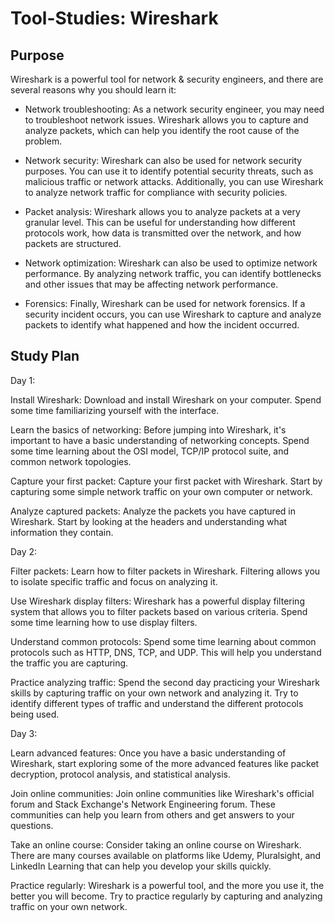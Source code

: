 # Tool-Studies: Wireshark 
## Purpose
Wireshark is a powerful tool for network & security engineers, and there are several reasons why you should learn it:

- Network troubleshooting: As a network security engineer, you may need to troubleshoot network issues. Wireshark allows you to capture and analyze packets, which can help you identify the root cause of the problem.

- Network security: Wireshark can also be used for network security purposes. You can use it to identify potential security threats, such as malicious traffic or network attacks. Additionally, you can use Wireshark to analyze network traffic for compliance with security policies.

- Packet analysis: Wireshark allows you to analyze packets at a very granular level. This can be useful for understanding how different protocols work, how data is transmitted over the network, and how packets are structured.

- Network optimization: Wireshark can also be used to optimize network performance. By analyzing network traffic, you can identify bottlenecks and other issues that may be affecting network performance.

- Forensics: Finally, Wireshark can be used for network forensics. If a security incident occurs, you can use Wireshark to capture and analyze packets to identify what happened and how the incident occurred.

## Study Plan
Day 1:

Install Wireshark: Download and install Wireshark on your computer. Spend some time familiarizing yourself with the interface.

Learn the basics of networking: Before jumping into Wireshark, it's important to have a basic understanding of networking concepts. Spend some time learning about the OSI model, TCP/IP protocol suite, and common network topologies.

Capture your first packet: Capture your first packet with Wireshark. Start by capturing some simple network traffic on your own computer or network.

Analyze captured packets: Analyze the packets you have captured in Wireshark. Start by looking at the headers and understanding what information they contain.

Day 2:

Filter packets: Learn how to filter packets in Wireshark. Filtering allows you to isolate specific traffic and focus on analyzing it.

Use Wireshark display filters: Wireshark has a powerful display filtering system that allows you to filter packets based on various criteria. Spend some time learning how to use display filters.

Understand common protocols: Spend some time learning about common protocols such as HTTP, DNS, TCP, and UDP. This will help you understand the traffic you are capturing.

Practice analyzing traffic: Spend the second day practicing your Wireshark skills by capturing traffic on your own network and analyzing it. Try to identify different types of traffic and understand the different protocols being used.

Day 3:

Learn advanced features: Once you have a basic understanding of Wireshark, start exploring some of the more advanced features like packet decryption, protocol analysis, and statistical analysis.

Join online communities: Join online communities like Wireshark's official forum and Stack Exchange's Network Engineering forum. These communities can help you learn from others and get answers to your questions.

Take an online course: Consider taking an online course on Wireshark. There are many courses available on platforms like Udemy, Pluralsight, and LinkedIn Learning that can help you develop your skills quickly.

Practice regularly: Wireshark is a powerful tool, and the more you use it, the better you will become. Try to practice regularly by capturing and analyzing traffic on your own network.
